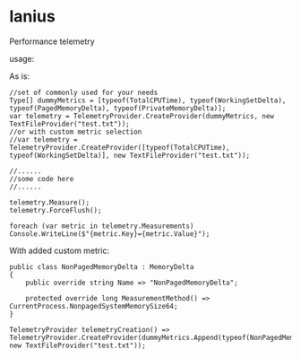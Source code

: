 # lanius
Performance telemetry

usage:

As is:

	//set of commonly used for your needs
	Type[] dummyMetrics = [typeof(TotalCPUTime), typeof(WorkingSetDelta), typeof(PagedMemoryDelta), typeof(PrivateMemoryDelta)];
	var telemetry = TelemetryProvider.CreateProvider(dummyMetrics, new TextFileProvider("test.txt"));
	//or with custom metric selection
	//var telemetry = TelemetryProvider.CreateProvider([typeof(TotalCPUTime), typeof(WorkingSetDelta)], new TextFileProvider("test.txt"));

	//......
	//some code here
	//......

	telemetry.Measure();
	telemetry.ForceFlush();

	foreach (var metric in telemetry.Measurements)
	Console.WriteLine($"{metric.Key}={metric.Value}");

With added custom metric:

	public class NonPagedMemoryDelta : MemoryDelta
	{
		public override string Name => "NonPagedMemoryDelta";

		protected override long MeasurementMethod() => CurrentProcess.NonpagedSystemMemorySize64;
	}
	
	TelemetryProvider telemetryCreation() => TelemetryProvider.CreateProvider(dummyMetrics.Append(typeof(NonPagedMemoryDelta)), new TextFileProvider("test.txt"));